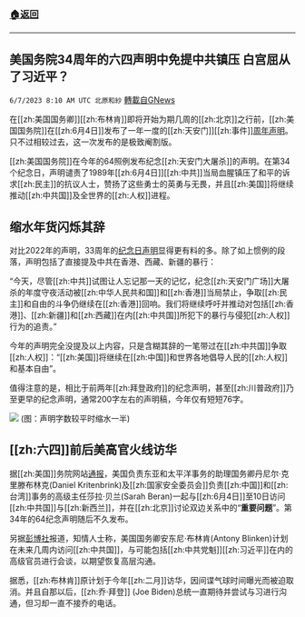###  [:house:返回](README.md)
---


## 美国务院34周年的六四声明中免提中共镇压 白宫屈从了习近平？
`6/7/2023 8:10 AM UTC 北原和紗` [轉載自GNews](https://gnews.org/articles/1364413)

在[[zh:美国国务卿]][[zh:布林肯]]即将开始为期几周的[[zh:北京]]之行前，[[zh:美国国务院]]在[[zh:6月4日]]发布了一年一度的[[zh:天安门]][[zh:事件]][周年声明](https://www.state.gov/on-the-34th-anniversary-of-tiananmen-square/)。只不过相较过去，这一次发布的是极致阉割版。

[[zh:美国国务院]]在今年的64照例发布纪念[[zh:天安门大屠杀]]的声明。在第34个纪念日，声明谴责了1989年[[zh:6月4日]][[zh:中共]]当局血腥镇压了和平的诉求[[zh:民主]]的抗议人士，赞扬了这些勇士的英勇与无畏，并且[[zh:美国]]将继续推动[[zh:中共国]]及全世界的[[zh:人权]]进程。

## 缩水年货闪烁其辞

对比2022年的声明，33周年的[纪念日声明](https://www.state.gov/the-33rd-anniversary-of-tiananmen-square/)显得更有料的多。除了如上惯例的段落，声明包括了直接提及中共在香港、西藏、新疆的暴行：

“今天，尽管[[zh:中共]]试图让人忘记那一天的记忆，纪念[[zh:天安门广场]]大屠杀的年度守夜活动被[[zh:中华人民共和国]]和[[zh:香港]]当局禁止，争取[[zh:民主]]和自由的斗争仍继续在[[zh:香港]]回响。我们将继续呼吁并推动对包括[[zh:香港]]、[[zh:新疆]]和[[zh:西藏]]在内[[zh:中共国]]所犯下的暴行与侵犯[[zh:人权]]行为的追责。”

今年的声明完全没提及以上内容，只是含糊其辞的一笔带过在[[zh:中共国]]争取[[zh:人权]]：“[[zh:美国]]将继续在[[zh:中国]]和世界各地倡导人民的[[zh:人权]]和基本自由”。

值得注意的是，相比于前两年[[zh:拜登政府]]的纪念声明，甚至[[zh:川普政府]]乃至更早的纪念声明，通常200字左右的声明稿，今年仅有短短76字。


![](https://i.imgur.com/GXlIRlh.png)
(图：声明字数较平时缩水一半)


## [[zh:六四]]前后美高官火线访华

据[[zh:美国]]务院网站[通报](https://www.state.gov/assistant-secretary-kritenbrinks-travel-to-the-peoples-republic-of-china-and-new-zealand/)，美国负责东亚和太平洋事务的助理国务卿丹尼尔·克里滕布林克(Daniel Kritenbrink)及[[zh:国家安全委员会]]负责[[zh:中国]]和[[zh:台湾]]事务的高级主任莎拉·贝兰(Sarah Beran)一起与[[zh:6月4日]]至10日访问[[zh:中共国]]与[[zh:新西兰]]，并在[[zh:北京]]讨论双边关系中的“**重要问题**”。第34年的64纪念声明随后不久发布。

另据[彭博社](https://www.bloomberg.com/news/articles/2023-06-06/blinken-poised-to-travel-to-beijing-for-talks-in-coming-weeks)报道，知情人士称，美国国务卿安东尼·布林肯(Antony Blinken)计划在未来几周内访问[[zh:中共国]]，与可能包括[[zh:中共党魁]][[zh:习近平]]在内的高级官员进行会谈，以期望恢复高层沟通。

据悉，[[zh:布林肯]]原计划于今年[[zh:二月]]访华，因间谍气球时间曝光而被迫取消。并且自那以后，[[zh:乔·拜登]] (Joe Biden)总统一直期待并尝试与习进行沟通，但习却一直不接乔的电话。
